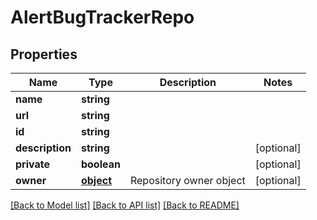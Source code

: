 # AlertBugTrackerRepo

## Properties
Name | Type | Description | Notes
------------ | ------------- | ------------- | -------------
**name** | **string** |  | 
**url** | **string** |  | 
**id** | **string** |  | 
**description** | **string** |  | [optional] 
**private** | **boolean** |  | [optional] 
**owner** | [**object**](.md) | Repository owner object | [optional] 

[[Back to Model list]](../README.md#documentation-for-models) [[Back to API list]](../README.md#documentation-for-api-endpoints) [[Back to README]](../README.md)

